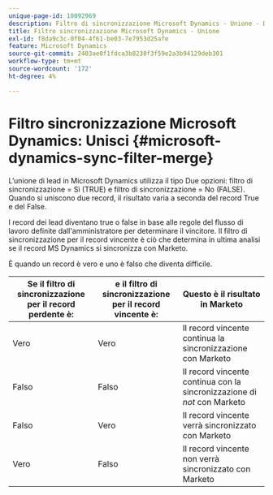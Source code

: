 ```yaml
---
unique-page-id: 10092969
description: Filtro di sincronizzazione Microsoft Dynamics - Unione - Documenti Marketo - Documentazione del prodotto
title: Filtro sincronizzazione Microsoft Dynamics - Unione
exl-id: f8da9c3c-0f04-4f61-be03-7e7953d25afe
feature: Microsoft Dynamics
source-git-commit: 2403ae0f1fdca3b8238f3f59e2a3b94129deb301
workflow-type: tm+mt
source-wordcount: '172'
ht-degree: 4%

---
```


# Filtro sincronizzazione Microsoft Dynamics: Unisci {#microsoft-dynamics-sync-filter-merge}

L’unione di lead in Microsoft Dynamics utilizza il tipo Due opzioni: filtro di sincronizzazione = Sì (TRUE) e filtro di sincronizzazione = No (FALSE). Quando si uniscono due record, il risultato varia a seconda del record True e del False.

I record dei lead diventano true o false in base alle regole del flusso di lavoro definite dall&#39;amministratore per determinare il vincitore. Il filtro di sincronizzazione per il record vincente è ciò che determina in ultima analisi se il record MS Dynamics si sincronizza con Marketo.

È quando un record è vero e uno è falso che diventa difficile.

| Se il filtro di sincronizzazione per il record perdente è: | e il filtro di sincronizzazione per il record vincente è: | Questo è il risultato in Marketo |
|---|---|---|
| Vero | Vero | Il record vincente continua la sincronizzazione con Marketo |
| Falso | Falso | Il record vincente continua con la sincronizzazione di _not_ con Marketo |
| Falso | Vero | Il record vincente verrà sincronizzato con Marketo |
| Vero | Falso | Il record vincente non verrà sincronizzato con Marketo |

